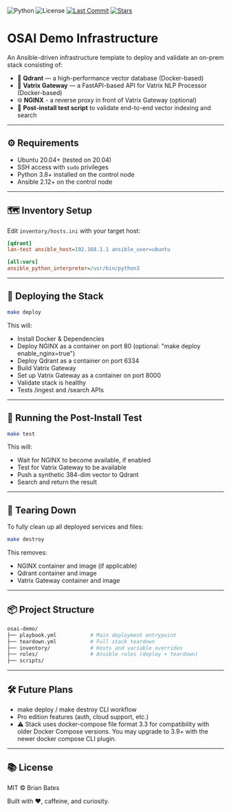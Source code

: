 ![Python](https://img.shields.io/badge/python-3.8-blue)  ![License](https://img.shields.io/badge/license-MIT-green) [![Last Commit](https://img.shields.io/github/last-commit/brianbatesactual/OSAI-Demo)](https://github.com/brianbatesactual/vatrix) [![Stars](https://img.shields.io/github/stars/brianbatesactual/vatrix?style=social)](https://github.com/brianbatesactual/OSAI-Demo)

# OSAI Demo Infrastructure

An Ansible-driven infrastructure template to deploy and validate an on-prem stack consisting of:

- 🧠 **Qdrant** — a high-performance vector database (Docker-based)
- 🔌 **Vatrix Gateway** — a FastAPI-based API for Vatrix NLP Processor (Docker-based)
- 🌐 **NGINX** - a reverse proxy in front of Vatrix Gateway (optional)
- 🧪 **Post-install test script** to validate end-to-end vector indexing and search

---

## ⚙️ Requirements

- Ubuntu 20.04+ (tested on 20.04)
- SSH access with `sudo` privileges
- Python 3.8+ installed on the control node
- Ansible 2.12+ on the control node

---

## 🗺 Inventory Setup

Edit `inventory/hosts.ini` with your target host:

```ini
[qdrant]
lan-test ansible_host=192.168.1.1 ansible_user=ubuntu

[all:vars]
ansible_python_interpreter=/usr/bin/python3
```

---

## 🚀 Deploying the Stack

```bash
make deploy
```

This will:
- Install Docker & Dependencies
- Deploy NGINX as a container on port 80 (optional: "make deploy enable_nginx=true")
- Deploy Qdrant as a container on port 6334
- Build Vatrix Gateway
- Set up Vatrix Gateway as a container on port 8000
- Validate stack is healthy
- Tests /ingest and /search APIs

---

## 🧪 Running the Post-Install Test

```bash
make test
```

This will:
- Wait for NGINX to become available, if enabled
- Test for Vatrix Gateway to be available
- Push a synthetic 384-dim vector to Qdrant
- Search and return the result

---

## 🔁 Tearing Down
To fully clean up all deployed services and files:

```bash
make destroy
```

This removes:
- NGINX container and image (if applicable)
- Qdrant container and image
- Vatrix Gateway container and image

---

## 📦 Project Structure

```bash
osai-demo/
├── playbook.yml           # Main deployment entrypoint
├── teardown.yml           # Full stack teardown
├── inventory/             # Hosts and variable overrides
├── roles/                 # Ansible roles (deploy + teardown)
├── scripts/
```

---

## 🛠 Future Plans

- make deploy / make destroy CLI workflow
- Pro edition features (auth, cloud support, etc.)
- ⚠️ Stack uses docker-compose file format 3.3 for compatibility with older Docker Compose versions. You may upgrade to 3.9+ with the newer docker compose CLI plugin.

---

## 📚 License

MIT © Brian Bates

Built with ❤️, caffeine, and curiosity.